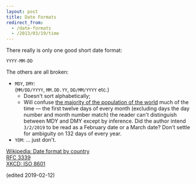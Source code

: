 ```yaml
---
layout: post
title: Date Formats
redirect_from:
  - /date-formats
  - /2013/03/19/time
---
```

There really is only one good short date format:

<code>YYYY-MM-DD</code>

The others are all broken:
* <code>MDY</code>, <code>DMY</code>:  
    (<code>MM/DD/YYYY</code>, <code>MM.DD.YY</code>, <code>DD/MM/YYYY</code> etc.)
  * Doesn't sort alphabetically;
  * Will confuse [the majority of the population of the
    world](https://en.wikipedia.org/wiki/Date_format_by_country) much of the time — the first twelve
      days of every month (excluding days the day number and month number match) the reader can't
      distinguish between MDY and DMY except by inference. Did the author intend
      <code>3/2/2019</code> to be read as a February date or a March date? Don't settle for
      ambiguity on 132 days of every year.
* <code>YDM</code>: … just don't.

[Wikipedia: Date format by country](https://en.wikipedia.org/wiki/Date_format_by_country)  
[RFC 3339](https://www.ietf.org/rfc/rfc3339.txt)  
[XKCD: ISO 8601](http://xkcd.com/1179/)

(edited 2019-02-12)
